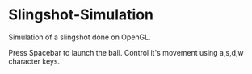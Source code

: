 # Slingshot-Simulation

Simulation of a slingshot done on OpenGL.

Press Spacebar to launch the ball.
Control it's movement using a,s,d,w character keys.
